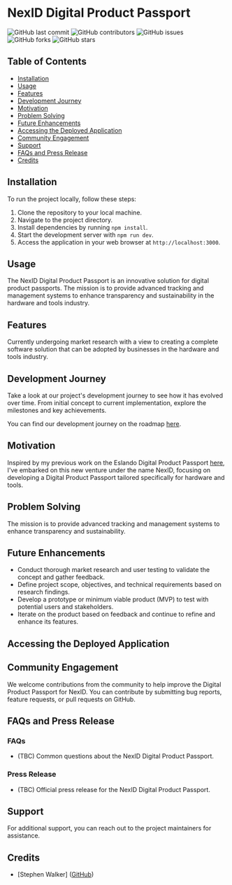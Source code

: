 # NexID Digital Product Passport

![GitHub last commit](https://img.shields.io/github/last-commit/INFINITYX00/NexID)
![GitHub contributors](https://img.shields.io/github/contributors/INFINITYX00/NexID)
![GitHub issues](https://img.shields.io/github/issues/INFINITYX00/NexID)
![GitHub forks](https://img.shields.io/github/forks/INFINITYX00/NexID)
![GitHub stars](https://img.shields.io/github/stars/INFINITYX00/NexID)


## Table of Contents

- [Installation](#installation)
- [Usage](#usage)
- [Features](#features)
- [Development Journey](#development-journey)
- [Motivation](#motivation)
- [Problem Solving](#problem-solving)
- [Future Enhancements](#future-enhancements)
- [Accessing the Deployed Application](#accessing-the-deployed-application)
- [Community Engagement](#community-engagement)
- [Support](#support)
- [FAQs and Press Release](#FAQs-and-Press-Release)
- [Credits](#credits)


## Installation

To run the project locally, follow these steps:

1. Clone the repository to your local machine.
2. Navigate to the project directory.
3. Install dependencies by running `npm install`.
4. Start the development server with `npm run dev`.
5. Access the application in your web browser at `http://localhost:3000`.

## Usage

The NexID Digital Product Passport is an innovative solution for digital product passports. The mission is to provide advanced tracking and management systems to enhance transparency and sustainability in the hardware and tools industry.

## Features

Currently undergoing market research with a view to creating a complete software solution that can be adopted by businesses in the hardware and tools industry. 

## Development Journey

Take a look at our project's development journey to see how it has evolved over time. From initial concept to current implementation, explore the milestones and key achievements.

You can find our development journey on the roadmap [here](https://github.com/users/INFINITYX00).

## Motivation

Inspired by my previous work on the Eslando Digital Product Passport [here](https://eslando.vercel.app/?product=3), I've embarked on this new venture under the name NexID, focusing on developing a Digital Product Passport tailored specifically for hardware and tools. 

## Problem Solving

The mission is to provide advanced tracking and management systems to enhance transparency and sustainability.

## Future Enhancements

- Conduct thorough market research and user testing to validate the concept and gather feedback.
- Define project scope, objectives, and technical requirements based on research findings.
- Develop a prototype or minimum viable product (MVP) to test with potential users and stakeholders.
- Iterate on the product based on feedback and continue to refine and enhance its features.

## Accessing the Deployed Application

## Community Engagement

We welcome contributions from the community to help improve the Digital Product Passport for NexID. You can contribute by submitting bug reports, feature requests, or pull requests on GitHub.

## FAQs and Press Release

### FAQs

- (TBC) Common questions about the NexID Digital Product Passport.

### Press Release

- (TBC) Official press release for the NexID Digital Product Passport.

## Support

For additional support, you can reach out to the project maintainers for assistance.

## Credits
- [Stephen Walker] ([GitHub](https://github.com/INFINITYX00))

